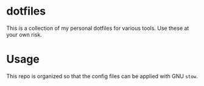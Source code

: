 # dotfiles
This is a collection of my personal dotfiles for various tools.  Use
these at your own risk.

# Usage
This repo is organized so that the config files can be applied with GNU `stow`.

